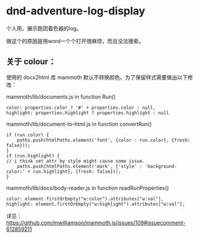 # dnd-adventure-log-display
个人用，展示跑团着色器的log。

做这个的原因是用word一个个打开很麻烦，而且没法搜索。

## 关于 colour：
使用的 docx2html 库 mammoth 默认不转换颜色。为了保留样式需要做出以下修改：

mammoth/lib/documents.js in function Run()
```
color: properties.color ? '#' + properties.color : null,
highlight: properties.highlight ? properties.highlight : null
```
mammoth/lib/document-to-html.js in function convertRun()
```
if (run.color) {
    paths.push(htmlPaths.element('font', {color : run.color}, {fresh: false}));
}
if (run.highlight) {
// i think set attr by style might cause some issue.
    paths.push(htmlPaths.element('mark', {'style' : 'background-color:' + run.highlight}, {fresh: false}));
}
```
mammoth/lib/docx/body-reader.js in function readRunProperties()
```
color: element.firstOrEmpty("w:color").attributes["w:val"],
highlight: element.firstOrEmpty("w:highlight").attributes["w:val"],
```

详见：https://github.com/mwilliamson/mammoth.js/issues/109#issuecomment-612859211
